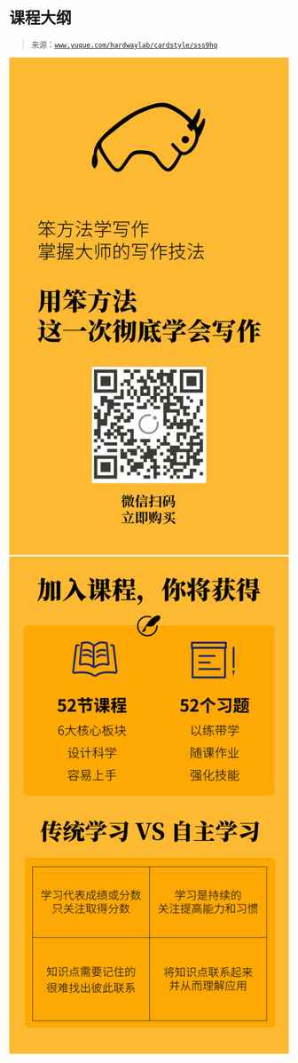 # 课程大纲

> 来源：[`www.yuque.com/hardwaylab/cardstyle/sss9hq`](https://www.yuque.com/hardwaylab/cardstyle/sss9hq)



![幻灯片 3.png](img/038cdae45385e776a57dd0c42b434ea3.png)  <ne-p id="u2819182b" data-lake-id="u2819182b">![幻灯片 4.png](img/108c02e8ff53de57dbc7add947fb2836.png)   <ne-p id="u363fb027" data-lake-id="u363fb027"><ne-p id="uc22727ef" data-lake-id="uc22727ef"><ne-p id="u6c29544a" data-lake-id="u6c29544a"><ne-p id="u4c7c4a30" data-lake-id="u4c7c4a30"><ne-p id="u24d62ebc" data-lake-id="u24d62ebc"></ne-p></ne-p></ne-p></ne-p></ne-p></ne-p>
